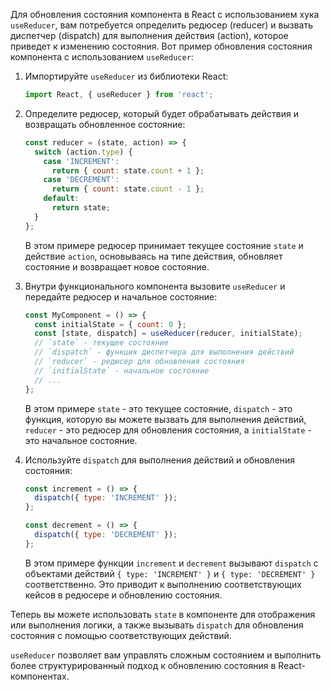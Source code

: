Для обновления состояния компонента в React с использованием хука `useReducer`, вам потребуется определить редюсер (reducer) и вызвать диспетчер (dispatch) для выполнения действия (action), которое приведет к изменению состояния. Вот пример обновления состояния компонента с использованием `useReducer`:

1. Импортируйте `useReducer` из библиотеки React:

   ```javascript
   import React, { useReducer } from 'react';
   ```

2. Определите редюсер, который будет обрабатывать действия и возвращать обновленное состояние:

   ```javascript
   const reducer = (state, action) => {
     switch (action.type) {
       case 'INCREMENT':
         return { count: state.count + 1 };
       case 'DECREMENT':
         return { count: state.count - 1 };
       default:
         return state;
     }
   };
   ```

   В этом примере редюсер принимает текущее состояние `state` и действие `action`, основываясь на типе действия, обновляет состояние и возвращает новое состояние.

3. Внутри функционального компонента вызовите `useReducer` и передайте редюсер и начальное состояние:

   ```javascript
   const MyComponent = () => {
     const initialState = { count: 0 };
     const [state, dispatch] = useReducer(reducer, initialState);
     // `state` - текущее состояние
     // `dispatch` - функция диспетчера для выполнения действий
     // `reducer` - редюсер для обновления состояния
     // `initialState` - начальное состояние
     // ...
   };
   ```

   В этом примере `state` - это текущее состояние, `dispatch` - это функция, которую вы можете вызвать для выполнения действий, `reducer` - это редюсер для обновления состояния, а `initialState` - это начальное состояние.

4. Используйте `dispatch` для выполнения действий и обновления состояния:

   ```javascript
   const increment = () => {
     dispatch({ type: 'INCREMENT' });
   };

   const decrement = () => {
     dispatch({ type: 'DECREMENT' });
   };
   ```

   В этом примере функции `increment` и `decrement` вызывают `dispatch` с объектами действий `{ type: 'INCREMENT' }` и `{ type: 'DECREMENT' }` соответственно. Это приводит к выполнению соответствующих кейсов в редюсере и обновлению состояния.

Теперь вы можете использовать `state` в компоненте для отображения или выполнения логики, а также вызывать `dispatch` для обновления состояния с помощью соответствующих действий.

`useReducer` позволяет вам управлять сложным состоянием и выполнить более структурированный подход к обновлению состояния в React-компонентах.
